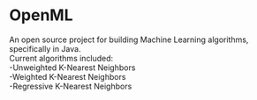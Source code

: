 OpenML
======
An open source project for building Machine Learning algorithms, specifically in Java.
<br>
Current algorithms included:
<br>
-Unweighted K-Nearest Neighbors
<br>
-Weighted K-Nearest Neighbors
<br>
-Regressive K-Nearest Neighbors
